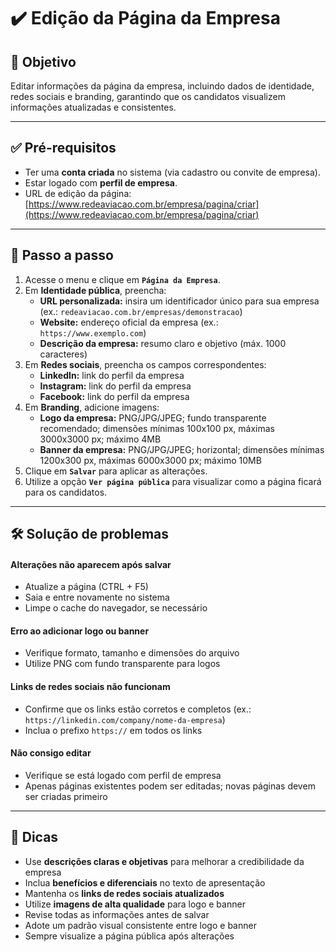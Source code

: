 # ✔️ Edição da Página da Empresa

## 🎯 Objetivo

Editar informações da página da empresa, incluindo dados de identidade, redes sociais e branding, garantindo que os candidatos visualizem informações atualizadas e consistentes.

---

## ✅ Pré-requisitos

- Ter uma **conta criada** no sistema (via cadastro ou convite de empresa).
- Estar logado com **perfil de empresa**.
- URL de edição da página: [https://www.redeaviacao.com.br/empresa/pagina/criar](https://www.redeaviacao.com.br/empresa/pagina/criar)

---

## 📝 Passo a passo

1. Acesse o menu e clique em **`Página da Empresa`**.
2. Em **Identidade pública**, preencha:
    - **URL personalizada:** insira um identificador único para sua empresa (ex.: `redeaviacao.com.br/empresas/demonstracao`)
    - **Website:** endereço oficial da empresa (ex.: `https://www.exemplo.com`)
    - **Descrição da empresa:** resumo claro e objetivo (máx. 1000 caracteres)
3. Em **Redes sociais**, preencha os campos correspondentes:
    - **LinkedIn:** link do perfil da empresa
    - **Instagram:** link do perfil da empresa
    - **Facebook:** link do perfil da empresa
4. Em **Branding**, adicione imagens:
    - **Logo da empresa:** PNG/JPG/JPEG; fundo transparente recomendado; dimensões mínimas 100x100 px, máximas 3000x3000 px; máximo 4MB
    - **Banner da empresa:** PNG/JPG/JPEG; horizontal; dimensões mínimas 1200x300 px, máximas 6000x3000 px; máximo 10MB
5. Clique em **`Salvar`** para aplicar as alterações.
6. Utilize a opção **`Ver página pública`** para visualizar como a página ficará para os candidatos.

---

## 🛠️ Solução de problemas

#### Alterações não aparecem após salvar
  - Atualize a página (CTRL + F5)
  - Saia e entre novamente no sistema
  - Limpe o cache do navegador, se necessário

#### Erro ao adicionar logo ou banner
  - Verifique formato, tamanho e dimensões do arquivo
  - Utilize PNG com fundo transparente para logos

#### Links de redes sociais não funcionam
  - Confirme que os links estão corretos e completos (ex.: `https://linkedin.com/company/nome-da-empresa`)
  - Inclua o prefixo `https://` em todos os links

#### Não consigo editar
  - Verifique se está logado com perfil de empresa
  - Apenas páginas existentes podem ser editadas; novas páginas devem ser criadas primeiro

---

## 👀 Dicas

- Use **descrições claras e objetivas** para melhorar a credibilidade da empresa
- Inclua **benefícios e diferenciais** no texto de apresentação
- Mantenha os **links de redes sociais atualizados**
- Utilize **imagens de alta qualidade** para logo e banner
- Revise todas as informações antes de salvar
- Adote um padrão visual consistente entre logo e banner
- Sempre visualize a página pública após alterações
